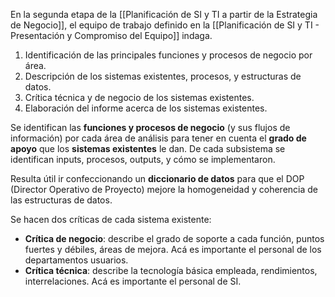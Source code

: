 En la segunda etapa de la [[Planificación de SI y TI a partir de la Estrategia de Negocio]], el equipo de trabajo definido en la [[Planificación de SI y TI - Presentación y Compromiso del Equipo]] indaga.

1. Identificación de las principales funciones y procesos de negocio por área.
2. Descripción de los sistemas existentes, procesos, y estructuras de datos.
3. Crítica técnica y de negocio de los sistemas existentes.
4. Elaboración del informe acerca de los sistemas existentes.

Se identifican las **funciones y procesos de negocio** (y sus flujos de información) por cada área de análisis para tener en cuenta el **grado de apoyo** que los **sistemas existentes** le dan. De cada subsistema se identifican inputs, procesos, outputs, y cómo se implementaron.

Resulta útil ir confeccionando un **diccionario de datos** para que el DOP (Director Operativo de Proyecto) mejore la homogeneidad y coherencia de las estructuras de datos.

Se hacen dos críticas de cada sistema existente:

- **Crítica de negocio**: describe el grado de soporte a cada función, puntos fuertes y débiles, áreas de mejora. Acá es importante el personal de los departamentos usuarios.
- **Crítica técnica**: describe la tecnología básica empleada, rendimientos, interrelaciones. Acá es importante el personal de SI.
